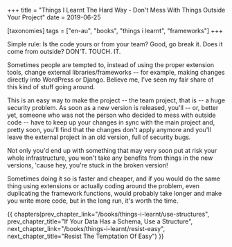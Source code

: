 +++
title = "Things I Learnt The Hard Way - Don't Mess With Things Outside Your Project"
date = 2019-06-25

[taxonomies]
tags = ["en-au", "books", "things i learnt", "frameworks"]
+++

Simple rule: Is the code yours or from your team? Good, go break it. Does it
come from outside? DON'T. TOUCH. IT.

<!-- more -->

Sometimes people are tempted to, instead of using the proper extension tools,
change external libraries/frameworks -- for example, making changes directly
into WordPress or Django. Believe me, I've seen my fair share of this kind of
stuff going around.

This is an easy way to make the project -- the team project, that is --
a huge security problem.  As soon as a new version is released, you'll -- or,
better yet, someone who was not the person who decided to mess with outside
code -- have to keep up your changes in sync with the main project and, pretty
soon, you'll find that the changes don't apply anymore and you'll leave the
external project in an old version, full of security bugs.

Not only you'd end up with something that may very soon put at risk your whole
infrastructure, you won't take any benefits from things in the new versions,
'cause hey, you're stuck in the broken version!

Sometimes doing it so is faster and cheaper, and if you would do the same
thing using extensions or actually coding around the problem, even duplicating
the framework functions, would probably take longer and make you write more
code, but in the long run, it's worth the time.

{{ chapters(prev_chapter_link="/books/things-i-learnt/use-structures", prev_chapter_title="If Your Data Has a Schema, Use a Structure", next_chapter_link="/books/things-i-learnt/resist-easy", next_chapter_title="Resist The Temptation Of Easy") }}
